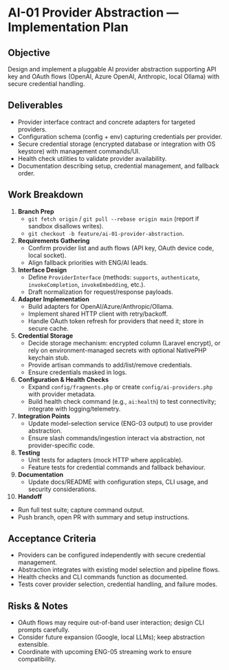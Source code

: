 # AI-01 Provider Abstraction — Implementation Plan

## Objective
Design and implement a pluggable AI provider abstraction supporting API key and OAuth flows (OpenAI, Azure OpenAI, Anthropic, local Ollama) with secure credential handling.

## Deliverables
- Provider interface contract and concrete adapters for targeted providers.
- Configuration schema (config + env) capturing credentials per provider.
- Secure credential storage (encrypted database or integration with OS keystore) with management commands/UI.
- Health check utilities to validate provider availability.
- Documentation describing setup, credential management, and fallback order.

## Work Breakdown
1. **Branch Prep**
   - `git fetch origin` / `git pull --rebase origin main` (report if sandbox disallows writes).
   - `git checkout -b feature/ai-01-provider-abstraction`.
2. **Requirements Gathering**
   - Confirm provider list and auth flows (API key, OAuth device code, local socket).
   - Align fallback priorities with ENG/AI leads.
3. **Interface Design**
   - Define `ProviderInterface` (methods: `supports`, `authenticate`, `invokeCompletion`, `invokeEmbedding`, etc.).
   - Draft normalization for request/response payloads.
4. **Adapter Implementation**
   - Build adapters for OpenAI/Azure/Anthropic/Ollama.
   - Implement shared HTTP client with retry/backoff.
   - Handle OAuth token refresh for providers that need it; store in secure cache.
5. **Credential Storage**
   - Decide storage mechanism: encrypted column (Laravel encrypt), or rely on environment-managed secrets with optional NativePHP keychain stub.
   - Provide artisan commands to add/list/remove credentials.
   - Ensure credentials masked in logs.
6. **Configuration & Health Checks**
   - Expand `config/fragments.php` or create `config/ai-providers.php` with provider metadata.
   - Build health check command (e.g., `ai:health`) to test connectivity; integrate with logging/telemetry.
7. **Integration Points**
   - Update model-selection service (ENG-03 output) to use provider abstraction.
   - Ensure slash commands/ingestion interact via abstraction, not provider-specific code.
8. **Testing**
   - Unit tests for adapters (mock HTTP where applicable).
   - Feature tests for credential commands and fallback behaviour.
9. **Documentation**
   - Update docs/README with configuration steps, CLI usage, and security considerations.
10. **Handoff**
   - Run full test suite; capture command output.
   - Push branch, open PR with summary and setup instructions.

## Acceptance Criteria
- Providers can be configured independently with secure credential management.
- Abstraction integrates with existing model selection and pipeline flows.
- Health checks and CLI commands function as documented.
- Tests cover provider selection, credential handling, and failure modes.

## Risks & Notes
- OAuth flows may require out-of-band user interaction; design CLI prompts carefully.
- Consider future expansion (Google, local LLMs); keep abstraction extensible.
- Coordinate with upcoming ENG-05 streaming work to ensure compatibility.
